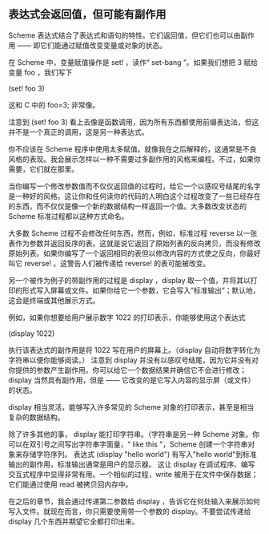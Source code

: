 ## 表达式会返回值，但可能有副作用

Scheme 表达式结合了表达式和语句的特性。它们返回值，但它们也可以由副作用 —— 即它们能通过赋值改变变量或对象的状态。

 在 Scheme 中，变量赋值操作是 set! ，读作“ set-bang ”。如果我们想把 3 赋给变量 foo ，我们写下
 
 (set! foo 3)
 
 这和 C 中的 foo=3; 非常像。
 
 注意到 (set! foo 3) 看上去像是函数调用，因为所有东西都使用前缀表达法，但这并不是一个真正的调用，这是另一种表达式。
 
 你不应该在 Scheme 程序中使用太多赋值。就像我在之后解释的，这通常是不良风格的表现。我会展示怎样以一种不需要过多副作用的风格来编程。不过，如果你需要，它们就在那里。
 
 当你编写一个修改参数值而不仅仅返回值的过程时，给它一个以感叹号结尾的名字是一种好的风格。这让你和任何读你的代码的人明白这个过程改变了一些已经存在的东西，而不仅仅是像一个新的数据结构一样返回一个值。大多数改变状态的 Scheme 标准过程都以这种方式命名。
 
大多数 Scheme 过程不会修改任何东西，然而，例如，标准过程 reverse 以一张表作为参数并返回反序的表。这就是说它返回了原始列表的反向拷贝，而没有修改原始列表。如果你编写了一个返回相同的表但以修改内容的方式使之反向，你最好叫它 reverse! 。这警告人们被传递给 reverse! 的表可能被改变。

另一个被作为例子的带副作用的过程是 display ，display 取一个值，并将其以打印的形式写入屏幕或文件。如果你给它一个参数，它会写入“标准输出”；默认地，这会是终端或其他展示方式。

例如，如果你想要给用户展示数字 1022 的打印表示，你能够使用这个表达式

(display 1022)

执行该表达式的副作用是将 1022 写在用户的屏幕上。（display 自动将数字转化为字符串以便你能够阅读。）
注意到 display 并没有以感叹号结尾，因为它并没有对你提供的参数产生副作用。你可以给它一个数据结果并确信它不会进行修改；display 当然具有副作用，但是 —— 它改变的是它写入内容的显示屏（或文件）的状态。

display 相当灵活，能够写入许多常见的 Scheme 对象的打印表示，甚至是相当复杂的数据结构。

除了许多其他的事， display 能打印字符串。（字符串是另一种 Scheme 对象。你可以在双引号之间写出字符串字面量，“ like this "，Scheme 创建一个字符串对象来存储字符序列。
表达式 (display "hello world") 有写入"hello world"到标准输出的副作用，标准输出通常是用户的显示器。
这让 display 在调试程序、编写交互式程序中显得非常有用。一个相似的过程，write 被用于在文件中保存数据；它们能通过使用 read 被拷贝回内存中。

在之后的章节，我会通过传递第二参数给 display ，告诉它在何处输入来展示如何写入文件。就现在而言，你只需要使用带一个参数的 display。不要尝试传递给 display 几个东西并期望它全都打印出来。
